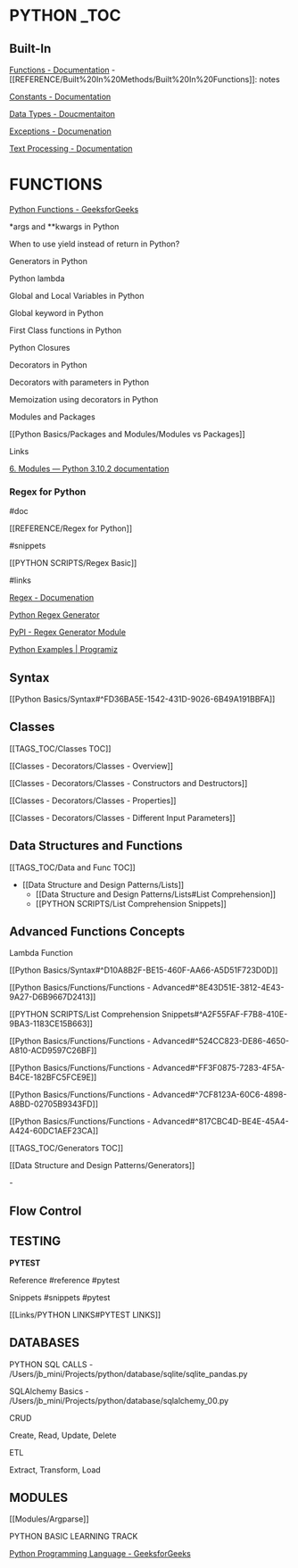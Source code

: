 # PYTHON _TOC

## Built-In

[Functions - Documentation](https://docs.python.org/3/library/constants.html) - [[REFERENCE/Built%20In%20Methods/Built%20In%20Functions]]: notes

[Constants - Documentation](https://docs.python.org/3/library/constants.html)

[Data Types - Doucmentaiton](https://docs.python.org/3/library/stdtypes.html)

[Exceptions - Documenation](https://docs.python.org/3/library/stdtypes.html)

[Text Processing - Documentation](https://docs.python.org/3/library/text.html)

# FUNCTIONS

[Python Functions - GeeksforGeeks](https://www.geeksforgeeks.org/python-functions/?ref=lbp)

*args and **kwargs in Python

When to use yield instead of return in Python?

Generators in Python

Python lambda

Global and Local Variables in Python

Global keyword in Python

First Class functions in Python

Python Closures

Decorators in Python

Decorators with parameters in Python

Memoization using decorators in Python

Modules and Packages

   [[Python Basics/Packages and Modules/Modules vs Packages]]

   Links

[6. Modules — Python 3.10.2 documentation](https://docs.python.org/3/tutorial/modules.html)

### Regex for Python

   \#doc

   [[REFERENCE/Regex for Python]]

   \#snippets

   [[PYTHON SCRIPTS/Regex Basic]]

   \#links

   [Regex - Documenation](https://docs.python.org/3/library/re.html)

   [Python Regex Generator](https://pythex.org/)

   [PyPI - Regex Generator Module](https://pypi.org/project/regex-generator-lib/)

[Python Examples | Programiz](https://www.programiz.com/python-programming/examples)

## Syntax

[[Python Basics/Syntax#^FD36BA5E-1542-431D-9026-6B49A191BBFA]]

## Classes

[[TAGS_TOC/Classes TOC]]

[[Classes - Decorators/Classes - Overview]]

   [[Classes - Decorators/Classes - Constructors and Destructors]]

   [[Classes - Decorators/Classes - Properties]]

[[Classes - Decorators/Classes - Different Input Parameters]]

## Data Structures and Functions

[[TAGS_TOC/Data and Func TOC]]

   - [[Data Structure and Design Patterns/Lists]]
      - [[Data Structure and Design Patterns/Lists#List Comprehension]]
      - [[PYTHON SCRIPTS/List Comprehension Snippets]]

## Advanced Functions Concepts

Lambda Function

   [[Python Basics/Syntax#^D10A8B2F-BE15-460F-AA66-A5D51F723D0D]]

   [[Python Basics/Functions/Functions - Advanced#^8E43D51E-3812-4E43-9A27-D6B9667D2413]]

   [[PYTHON SCRIPTS/List Comprehension Snippets#^A2F55FAF-F7B8-410E-9BA3-1183CE15B663]]

   [[Python Basics/Functions/Functions - Advanced#^524CC823-DE86-4650-A810-ACD9597C26BF]]

   [[Python Basics/Functions/Functions - Advanced#^FF3F0875-7283-4F5A-B4CE-182BFC5FCE9E]]

   [[Python Basics/Functions/Functions - Advanced#^7CF8123A-60C6-4898-A8BD-02705B9343FD]]

   [[Python Basics/Functions/Functions - Advanced#^817CBC4D-BE4E-45A4-A424-60DC1AEF23CA]]

[[TAGS_TOC/Generators TOC]]

[[Data Structure and Design Patterns/Generators]]

   \-

## Flow Control

## TESTING

**PYTEST**

   Reference #reference #pytest

   Snippets #snippets #pytest

   [[Links/PYTHON LINKS#PYTEST LINKS]]

## DATABASES

PYTHON SQL CALLS - /Users/jb_mini/Projects/python/database/sqlite/sqlite_pandas.py

SQLAlchemy Basics - /Users/jb_mini/Projects/python/database/sqlalchemy_00.py

CRUD

Create, Read, Update, Delete

ETL

Extract, Transform, Load

## MODULES

[[Modules/Argparse]]

PYTHON BASIC LEARNING TRACK

[Python Programming Language - GeeksforGeeks](https://www.geeksforgeeks.org/python-programming-language/?ref=shm)

